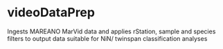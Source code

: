 # videoDataPrep
Ingests MAREANO MarVid data and applies rStation, sample and species filters to output data suitable for NiN/ twinspan classification analyses
